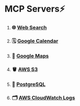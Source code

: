 # MCP Servers⚡️

1. ### 🌐 [Web Search](./src/web-search/)
2. ### 🗓️ [Google Calendar](./src/calendar/)
3. ### 📍 [Google Maps](./src/google-maps/)
4. ### 🪣 [AWS S3](./src/aws_s3/)
5. ### 🐘 [PostgreSQL](./src/postgresql/)
6. ### 🗂️ [AWS CloudWatch Logs](./src/aws_cloudwatch)
